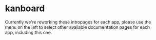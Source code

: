 # kanboard

Currently we're reworking these intropages for each app, please use the menu on the left to select other available documentation pages for each app, including this one.
